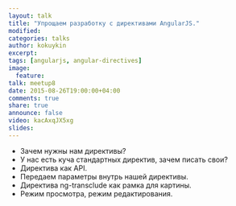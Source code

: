 ```yaml
---
layout: talk
title: "Упрощаем разработку с директивами AngularJS."
modified:
categories: talks
author: kokuykin
excerpt:
tags: [angularjs, angular-directives]
image:
  feature:
talk: meetup8
date: 2015-08-26T19:00:00+04:00
comments: true
share: true
announce: false 
video: kacAxqJX5xg
slides: 
---
```


 - Зачем нужны нам директивы?
 - У нас есть куча стандартных директив, зачем писать свои?
 - Директива как API.
 - Передаем параметры внутрь нашей директивы.
 - Директива  ng-transclude как рамка для картины.
 - Режим просмотра, режим редактирования.